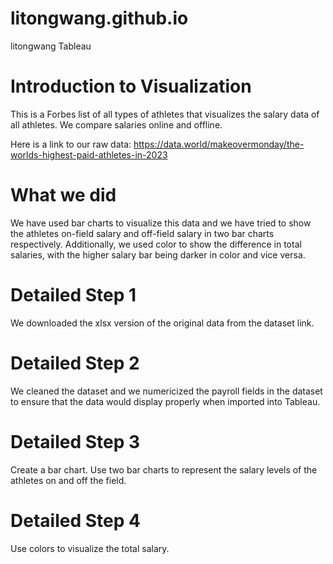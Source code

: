 # litongwang.github.io
litongwang Tableau
# Introduction to Visualization
This is a Forbes list of all types of athletes that visualizes the salary data of all athletes. We compare salaries online and offline. 

Here is a link to our raw data: https://data.world/makeovermonday/the-worlds-highest-paid-athletes-in-2023
# What we did
We have used bar charts to visualize this data and we have tried to show the athletes on-field salary and off-field salary in two bar charts respectively. Additionally, we used color to show the difference in total salaries, with the higher salary bar being darker in color and vice versa.

# Detailed Step 1
We downloaded the xlsx version of the original data from the dataset link.
# Detailed Step 2
We cleaned the dataset and we numericized the payroll fields in the dataset to ensure that the data would display properly when imported into Tableau.
# Detailed Step 3
Create a bar chart. Use two bar charts to represent the salary levels of the athletes on and off the field.
# Detailed Step 4
Use colors to visualize the total salary.
